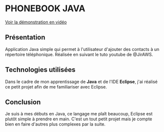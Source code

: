# PHONEBOOK JAVA

[Voir la démonstration en vidéo](https://www.youtube.com/watch?v=TstCTLt4McA)

## Présentation

 Application Java simple qui permet à l'utilisateur d'ajouter des contacts à un répertoire téléphonique. Réalisée en suivant le tuto youtube de 
@JirAWS.

## Technologies utilisées

Dans le cadre de mon apprentissage de **Java** et de l'IDE **Eclipse**, j'ai réalisé ce petit projet afin de me familiariser avec Eclipse.

## Conclusion

Je suis à mes débuts en Java, ce langage me plaît beaucoup, Eclipse est plutôt simple à prendre en main. C'est un tout petit projet mais je compte bien en faire d'autres plus complexes par la suite.
